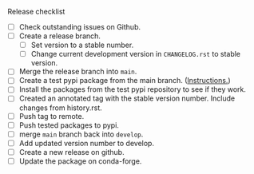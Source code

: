 Release checklist
- [ ] Check outstanding issues on Github.
- [ ] Create a release branch.
  - [ ] Set version to a stable number.
  - [ ] Change current development version in `CHANGELOG.rst` to stable version.
- [ ] Merge the release branch into `main`.
- [ ] Create a test pypi package from the main branch. ([Instructions.](
https://packaging.python.org/tutorials/packaging-projects/#generating-distribution-archives
))
- [ ] Install the packages from the test pypi repository to see if they work.
- [ ] Created an annotated tag with the stable version number. Include changes 
from history.rst.
- [ ] Push tag to remote.
- [ ] Push tested packages to pypi.
- [ ] merge `main` branch back into `develop`.
- [ ] Add updated version number to develop.
- [ ] Create a new release on github.
- [ ] Update the package on conda-forge.
